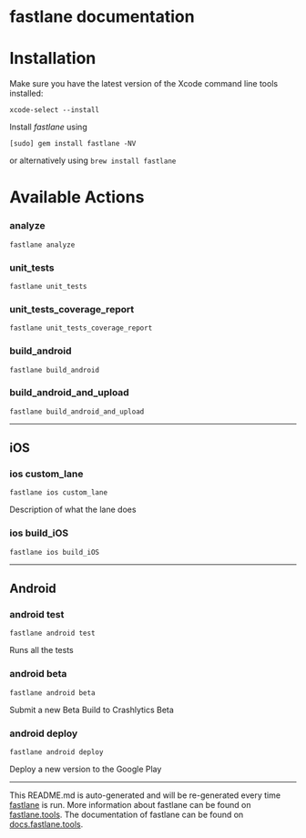 fastlane documentation
================
# Installation

Make sure you have the latest version of the Xcode command line tools installed:

```
xcode-select --install
```

Install _fastlane_ using
```
[sudo] gem install fastlane -NV
```
or alternatively using `brew install fastlane`

# Available Actions
### analyze
```
fastlane analyze
```

### unit_tests
```
fastlane unit_tests
```

### unit_tests_coverage_report
```
fastlane unit_tests_coverage_report
```

### build_android
```
fastlane build_android
```

### build_android_and_upload
```
fastlane build_android_and_upload
```


----

## iOS
### ios custom_lane
```
fastlane ios custom_lane
```
Description of what the lane does
### ios build_iOS
```
fastlane ios build_iOS
```


----

## Android
### android test
```
fastlane android test
```
Runs all the tests
### android beta
```
fastlane android beta
```
Submit a new Beta Build to Crashlytics Beta
### android deploy
```
fastlane android deploy
```
Deploy a new version to the Google Play

----

This README.md is auto-generated and will be re-generated every time [fastlane](https://fastlane.tools) is run.
More information about fastlane can be found on [fastlane.tools](https://fastlane.tools).
The documentation of fastlane can be found on [docs.fastlane.tools](https://docs.fastlane.tools).

